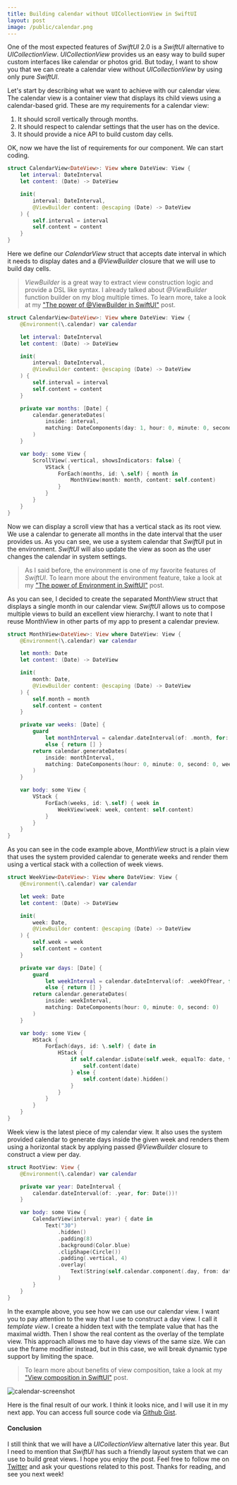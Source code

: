 ```yaml
---
title: Building calendar without UICollectionView in SwiftUI
layout: post
image: /public/calendar.png
---
```

One of the most expected features of *SwiftUI* 2.0 is a *SwiftUI* alternative to *UICollectionView*. *UICollectionView* provides us an easy way to build super custom interfaces like calendar or photos grid. But today, I want to show you that we can create a calendar view without *UICollectionView* by using only pure *SwiftUI*.

Let's start by describing what we want to achieve with our calendar view. The calendar view is a container view that displays its child views using a calendar-based grid. These are my requirements for a calendar view:
1. It should scroll vertically through months.
2. It should respect to calendar settings that the user has on the device.
3. It should provide a nice API to build custom day cells.

OK, now we have the list of requirements for our component. We can start coding.

```swift
struct CalendarView<DateView>: View where DateView: View {
    let interval: DateInterval
    let content: (Date) -> DateView

    init(
        interval: DateInterval,
        @ViewBuilder content: @escaping (Date) -> DateView
    ) {
        self.interval = interval
        self.content = content
    }
}
```

Here we define our *CalendarView* struct that accepts date interval in which it needs to display dates and a *@ViewBuilder* closure that we will use to build day cells.

> *ViewBuilder* is a great way to extract view construction logic and provide a DSL like syntax. I already talked about *@ViewBuilder* function builder on my blog multiple times. To learn more, take a look at my ["The power of @ViewBuilder in SwiftUI"](/2019/12/18/the-power-of-viewbuilder-in-swiftui/) post.

```swift
struct CalendarView<DateView>: View where DateView: View {
    @Environment(\.calendar) var calendar

    let interval: DateInterval
    let content: (Date) -> DateView

    init(
        interval: DateInterval,
        @ViewBuilder content: @escaping (Date) -> DateView
    ) {
        self.interval = interval
        self.content = content
    }

    private var months: [Date] {
        calendar.generateDates(
            inside: interval,
            matching: DateComponents(day: 1, hour: 0, minute: 0, second: 0)
        )
    }

    var body: some View {
        ScrollView(.vertical, showsIndicators: false) {
            VStack {
                ForEach(months, id: \.self) { month in
                    MonthView(month: month, content: self.content)
                }
            }
        }
    }
}
```

Now we can display a scroll view that has a vertical stack as its root view. We use a calendar to generate all months in the date interval that the user provides us. As you can see, we use a system calendar that *SwiftUI* put in the environment. *SwiftUI* will also update the view as soon as the user changes the calendar in system settings.

> As I said before, the environment is one of my favorite features of *SwiftUI*. To learn more about the environment feature, take a look at my ["The power of Environment in SwiftUI"](/2019/08/21/the-power-of-environment-in-swiftui/) post.

As you can see, I decided to create the separated MonthView struct that displays a single month in our calendar view. *SwiftUI* allows us to compose multiple views to build an excellent view hierarchy. I want to note that I reuse MonthView in other parts of my app to present a calendar preview.

```swift
struct MonthView<DateView>: View where DateView: View {
    @Environment(\.calendar) var calendar

    let month: Date
    let content: (Date) -> DateView

    init(
        month: Date,
        @ViewBuilder content: @escaping (Date) -> DateView
    ) {
        self.month = month
        self.content = content
    }

    private var weeks: [Date] {
        guard
            let monthInterval = calendar.dateInterval(of: .month, for: month)
            else { return [] }
        return calendar.generateDates(
            inside: monthInterval,
            matching: DateComponents(hour: 0, minute: 0, second: 0, weekday: 1)
        )
    }

    var body: some View {
        VStack {
            ForEach(weeks, id: \.self) { week in
                WeekView(week: week, content: self.content)
            }
        }
    }
}
```

As you can see in the code example above, *MonthView* struct is a plain view that uses the system provided calendar to generate weeks and render them using a vertical stack with a collection of week views.

```swift
struct WeekView<DateView>: View where DateView: View {
    @Environment(\.calendar) var calendar

    let week: Date
    let content: (Date) -> DateView

    init(
        week: Date,
        @ViewBuilder content: @escaping (Date) -> DateView
    ) {
        self.week = week
        self.content = content
    }

    private var days: [Date] {
        guard
            let weekInterval = calendar.dateInterval(of: .weekOfYear, for: week)
            else { return [] }
        return calendar.generateDates(
            inside: weekInterval,
            matching: DateComponents(hour: 0, minute: 0, second: 0)
        )
    }

    var body: some View {
        HStack {
            ForEach(days, id: \.self) { date in
                HStack {
                    if self.calendar.isDate(self.week, equalTo: date, toGranularity: .month) {
                        self.content(date)
                    } else {
                        self.content(date).hidden()
                    }
                }
            }
        }
    }
}
```

Week view is the latest piece of my calendar view. It also uses the system provided calendar to generate days inside the given week and renders them using a horizontal stack by applying passed *@ViewBuilder* closure to construct a view per day.

```swift
struct RootView: View {
    @Environment(\.calendar) var calendar

    private var year: DateInterval {
        calendar.dateInterval(of: .year, for: Date())!
    }

    var body: some View {
        CalendarView(interval: year) { date in
            Text("30")
                .hidden()
                .padding(8)
                .background(Color.blue)
                .clipShape(Circle())
                .padding(.vertical, 4)
                .overlay(
                    Text(String(self.calendar.component(.day, from: date)))
                )
        }
    }
}
```

In the example above, you see how we can use our calendar view. I want you to pay attention to the way that I use to construct a day view. I call it *template view*. I create a hidden text with the template value that has the maximal width. Then I show the real content as the overlay of the template view. This approach allows me to have day views of the same size. We can use the frame modifier instead, but in this case, we will break dynamic type support by limiting the space.

> To learn more about benefits of view composition, take a look at my ["View composition in SwiftUI"](/2019/10/30/view-composition-in-swiftui/) post.

![calendar-screenshot](/public/calendar.png)

Here is the final result of our work. I think it looks nice, and I will use it in my next app. You can access full source code via [Github Gist](https://gist.github.com/mecid/f8859ea4bdbd02cf5d440d58e936faec).

#### Conclusion
I still think that we will have a *UICollectionView* alternative later this year. But I need to mention that *SwiftUI* has such a friendly layout system that we can use to build great views. I hope you enjoy the post. Feel free to follow me on [Twitter](https://twitter.com/mecid) and ask your questions related to this post. Thanks for reading, and see you next week!

